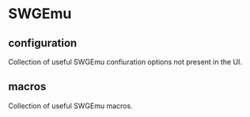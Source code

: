 # SWGEmu

## configuration
Collection of useful SWGEmu confiuration options not present in the UI.

## macros
Collection of useful SWGEmu macros.
